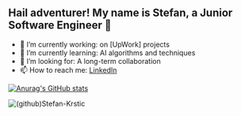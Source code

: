 ## Hail adventurer! My name is Stefan, a Junior Software Engineer 👋

- 🔭 I’m currently working:     on [UpWork] projects
- 🌱 I’m currently learning:    AI algorithms and techniques
- 👯 I’m looking for:   A long-term collaboration
- 📫 How to reach me: [LinkedIn](https://www.linkedin.com/in/stefankrsti%C4%87/)

[![Anurag's GitHub stats](https://github-readme-stats.vercel.app/api?username=Stefan-Krstic&show_icons=true&theme=dark)](https://github.com/Stefan-Krstic/github-readme-stats)

![(github)Stefan-Krstic](https://user-images.githubusercontent.com/115481825/219213392-c8ad3535-9f25-473b-bdeb-70ea8b66e5f6.jpg)
